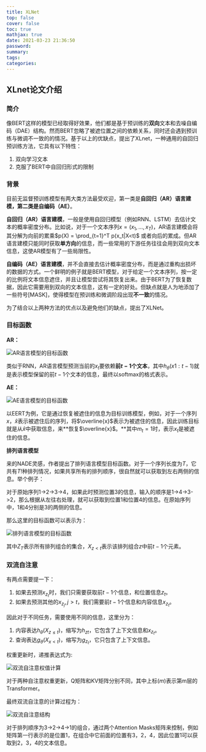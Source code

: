 ```yaml
---
title: XLNet
top: false
cover: false
toc: true
mathjax: true
date: 2021-03-23 21:36:50
password:
summary:
tags:
categories:
---
```


## XLnet论文介绍

### 简介

像BERT这样的模型已经取得好效果，他们都是基于预训练的**双向**文本和去噪自编码（DAE）结构。然而BERT忽略了被遮位置之间的依赖关系，同时还会遇到预训练与微调不一致的的情况。基于以上的优缺点，提出了XLnet，一种通用的自回归预训练方法，它具有以下特性：

1. 双向学习文本
2. 克服了BERT中自回归形式的限制

### 背景

目前无监督预训练模型有两大类方法最受欢迎，第一类是**自回归（AR）**语言建模，第二类是**自编码（AE）**。

**自回归（AR）语言建模**，一般是使用自回归模型（例如RNN、LSTM）去估计文本的概率密度分布。比如说，对于一个文本序列$x=(x_1,...,x_T)$，AR语言建模会将其分解为向前的累乘$p(X) = \prod_{t=1}^T p(x_t|X<t)$ 或者向后的累成。但AR语言建模只能同时获取**单方向**的信息，而一些常用的下游任务往往会用到双向文本信息，这使AR模型有了一些局限性。

**自编码（AE）语言建模**，并不会直接去估计概率密度分布，而是通过重构出损坏的数据的方式。一个鲜明的例子就是BERT模型，对于给定一个文本序列，按一定的比例将文本信息遮住，并且让模型尝试将其恢复出来。由于BERT为了恢复数据，因此它需要用到双向的文本信息，这有一定的好处。但缺点就是人为地添加了一些符号[MASK]，使得模型在预训练和微调阶段出现**不一致**的情况。

为了结合以上两种方法的优点以及避免他们的缺点，提出了XLNet。

### 目标函数

**AR：**

![AR语言模型的目标函数](https://i.loli.net/2021/03/24/hDZKRBMsLjytYGQ.png)

类似于RNN，AR语言模型预测当前的$x_t$要依赖**前$t-1$个文本**，其中$h_{\theta}(x1:t-1)$就是表示模型保留的前$t-1$个文本的信息，最终以softmax的格式表示。

**AE：**

![AE语言模型的目标函数](https://i.loli.net/2021/03/24/OufNgIT487VCcPZ.png)

以EERT为例，它是通过恢复被遮住的信息为目标训练模型，例如，对于一个序列$x$，$\hat{x}$表示被遮住后的序列，将$\overline{x}$表示为被遮住的信息，因此训练目标就是从$\hat{x}$中获取信息，来**恢复$\overline{x}$。**其中$m_t=1$时，表示$x_t$是被遮住的信息。

**排列语言模型**

来的NADE灵感，作者提出了排列语言模型目标函数。对于一个序列长度为$T$，它共有$T!$种排列情况，如果共享所有的排列顺序，很自然就可以获取到左右两侧的信息。举个例子：

对于原始序列1->2->3->4，如果此时预测位置3的信息，输入的顺序是1->4->3->2，那么根据从左往右处理，就可以获取到位置1和位置4的信息。在原始序列中，1和4分别是3的两侧的信息。

那么这里的目标函数可以表示为：

![排列语言模型的目标函数](https://i.loli.net/2021/03/24/tmeISZrQ4vJ5bdV.png)

其中$Z_T$表示所有排列组合的集合，$X_{z<t}$表示该排列组合$z$中前$t-1$个元素。

### 双流自注意

有两点需要提一下：

1. 如果去预测$x_{z_t}$时，我们只需要获取前$t-1$个信息，和位置信息$z_t$。
2. 如果去预测其他的$x_{z_j},j>t$，我们需要前$t-1$个信息和内容信息$x_{z_t}$。

因此对于不同任务，需要使用不同的信息，这里分为：

1. 内容表达$h_{\theta}(X_{z\le t })$，缩写为$h_{zt}$，它包含了上下文信息和$x_{z_t}$。
2. 查询表达$g_{\theta}(X_{x<t})$，缩写为$g_{z_t}$，它只包含了上下文信息。

权重更新时，递推表达式为:

![双流自注意权值计算](https://i.loli.net/2021/03/24/Z9PGziTmgeFtcnd.png)

对于两种自注意权重更新，Q矩阵和KV矩阵分别不同，其中上标$(m)$表示第m层的Transformer。

最终双流自注意的计算过程为：

![双流自注意结构](https://i.loli.net/2021/03/24/aIPDs9G3STCxJb5.png)

对于排列顺序为3->2->4->1的组合，通过两个Attention Masks矩阵来控制，例如矩阵第一行表示的是位置1，在组合中它前面的位置有3，2，4，因此位置1可以获取到2，3，4的文本信息。